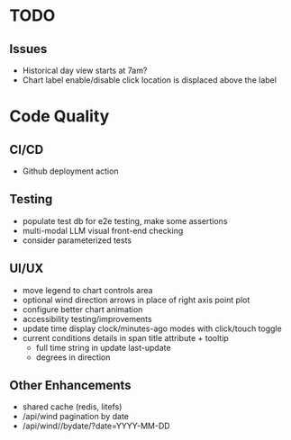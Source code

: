 # TODO

## Issues
* Historical day view starts at 7am?
* Chart label enable/disable click location is displaced above the label

# Code Quality

## CI/CD
* Github deployment action

## Testing
* populate test db for e2e testing, make some assertions
* multi-modal LLM visual front-end checking
* consider parameterized tests

## UI/UX
* move legend to chart controls area
* optional wind direction arrows in place of right axis point plot
* configure better chart animation
* accessibility testing/improvements
* update time display clock/minutes-ago modes with click/touch toggle
* current conditions details in span title attribute + tooltip
  * full time string in update last-update
  * degrees in direction

## Other Enhancements
* shared cache (redis, litefs)
* /api/wind pagination by date
* /api/wind/<station>/bydate/?date=YYYY-MM-DD
